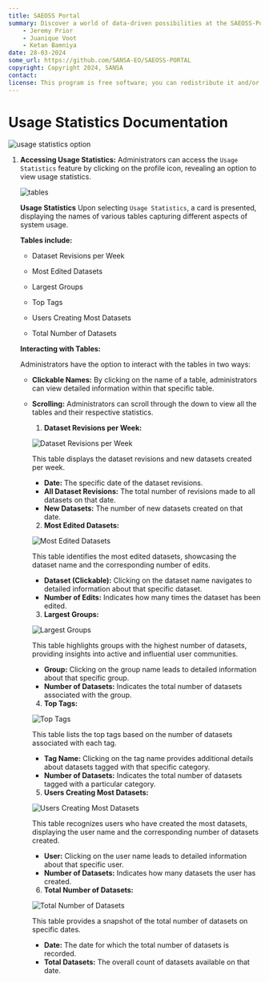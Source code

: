 ```yaml
---
title: SAEOSS Portal
summary: Discover a world of data-driven possibilities at the SAEOSS-Portal, where information converges to empower data sharing and decision-making.
    - Jeremy Prior
    - Juanique Voot
    - Ketan Bamniya
date: 28-03-2024
some_url: https://github.com/SANSA-EO/SAEOSS-PORTAL
copyright: Copyright 2024, SANSA
contact:
license: This program is free software; you can redistribute it and/or modify it under the terms of the GNU Affero General Public License as published by the Free Software Foundation; either version 3 of the License, or (at your option) any later version.
---
```


# Usage Statistics Documentation

![usage statistics option](./img/usage-statistics-8.png)

1. **Accessing Usage Statistics:** Administrators can access the `Usage Statistics` feature by clicking on the profile icon, revealing an option to view usage statistics.

    ![tables](./img/usage-statistics-1.png)

    **Usage Statistics**
    Upon selecting `Usage Statistics`, a card is presented, displaying the names of various tables capturing different aspects of system usage.
    
    **Tables include:**

    - Dataset Revisions per Week

    - Most Edited Datasets

    - Largest Groups

    - Top Tags

    - Users Creating Most Datasets

    - Total Number of Datasets

    **Interacting with Tables:**

    Administrators have the option to interact with the tables in two ways:

    - **Clickable Names:** By clicking on the name of a table, administrators can view detailed information within that specific table.

    - **Scrolling:** Administrators can scroll through the down to view all the tables and their respective statistics.

        1. **Dataset Revisions per Week:**

        ![Dataset Revisions per Week](./img/usage-statistics-2.png)

        This table displays the dataset revisions and new datasets created per week.

        - **Date:** The specific date of the dataset revisions.
        - **All Dataset Revisions:** The total number of revisions made to all datasets on that date.
        - **New Datasets:** The number of new datasets created on that date.

        2. **Most Edited Datasets:**

        ![Most Edited Datasets](./img/usage-statistics-3.png)

        This table identifies the most edited datasets, showcasing the dataset name and the corresponding number of edits.

        - **Dataset (Clickable):** Clicking on the dataset name navigates to detailed information about that specific dataset.
        - **Number of Edits:** Indicates how many times the dataset has been edited.

        3. **Largest Groups:**

        ![Largest Groups](./img/usage-statistics-4.png)

        This table highlights groups with the highest number of datasets, providing insights into active and influential user communities.

        - **Group:** Clicking on the group name leads to detailed information about that specific group.
        - **Number of Datasets:** Indicates the total number of datasets associated with the group.

        4. **Top Tags:**

        ![Top Tags](./img/usage-statistics-5.png)

        This table lists the top tags based on the number of datasets associated with each tag.

        - **Tag Name:** Clicking on the tag name provides additional details about datasets tagged with that specific category.
        - **Number of Datasets:** Indicates the total number of datasets tagged with a particular category.

        5. **Users Creating Most Datasets:**

        ![Users Creating Most Datasets](./img/usage-statistics-6.png)

        This table recognizes users who have created the most datasets, displaying the user name and the corresponding number of datasets created.

        - **User:** Clicking on the user name leads to detailed information about that specific user.
        - **Number of Datasets:** Indicates how many datasets the user has created.

        6. **Total Number of Datasets:**

        ![Total Number of Datasets](./img/usage-statistics-6.png)

        This table provides a snapshot of the total number of datasets on specific dates.

        - **Date:** The date for which the total number of datasets is recorded.
        - **Total Datasets:** The overall count of datasets available on that date.
